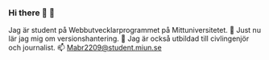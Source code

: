 ### Hi there 👋 🔭 
Jag är student på Webbutvecklarprogrammet på Mittuniversitetet.
🌱 Just nu lär jag mig om versionshantering. 
👯 Jag är också utbildad till civlingenjör och journalist.
📫 Mabr2209@student.miun.se








